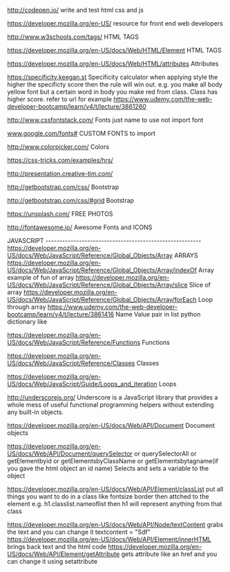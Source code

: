 http://codepen.io/                      write and test html css and js

https://developer.mozilla.org/en-US/    resource for front end web developers

http://www.w3schools.com/tags/          HTML TAGS

https://developer.mozilla.org/en-US/docs/Web/HTML/Element     HTML TAGS

https://developer.mozilla.org/en-US/docs/Web/HTML/attributes     Attributes

https://specificity.keegan.st     Specificity calculator   when applying style the higher the specificty score then the rule will win out. e.g. you make all body yellow font but a certain word in body you make red from class. Class has higher score. refer to url for example https://www.udemy.com/the-web-developer-bootcamp/learn/v4/t/lecture/3861260

http://www.cssfontstack.com/   Fonts just name to use not import font

www.google.com/fonts#      CUSTOM FONTS to import

http://www.colorpicker.com/    Colors

https://css-tricks.com/examples/hrs/   <HRs>

http://presentation.creative-tim.com/

http://getbootstrap.com/css/     Bootstrap

http://getbootstrap.com/css/#grid     Bootstrap

https://unsplash.com/   FREE PHOTOS

http://fontawesome.io/    Awesome Fonts and ICONS

JAVASCRIPT --------------------------------------------------------
https://developer.mozilla.org/en-US/docs/Web/JavaScript/Reference/Global_Objects/Array   ARRAYS
https://developer.mozilla.org/en-US/docs/Web/JavaScript/Reference/Global_Objects/Array/indexOf   Array example of fun of array
https://developer.mozilla.org/en-US/docs/Web/JavaScript/Reference/Global_Objects/Array/slice  Slice of array
https://developer.mozilla.org/en-US/docs/Web/JavaScript/Reference/Global_Objects/Array/forEach   Loop through array
https://www.udemy.com/the-web-developer-bootcamp/learn/v4/t/lecture/3861416   Name Value pair in list python dictionary like

https://developer.mozilla.org/en-US/docs/Web/JavaScript/Reference/Functions Functions

https://developer.mozilla.org/en-US/docs/Web/JavaScript/Reference/Classes Classes

https://developer.mozilla.org/en-US/docs/Web/JavaScript/Guide/Loops_and_iteration   Loops

http://underscorejs.org/  Underscore is a JavaScript library that provides a whole mess of useful functional programming helpers without extending any built-in objects.

https://developer.mozilla.org/en-US/docs/Web/API/Document  Document objects

https://developer.mozilla.org/en-US/docs/Web/API/Document/querySelector or querySelectorAll or getElementbyid or getElementsbyClassName or getElementsbytagname(if you gave the html object an id name)   Selects and sets a variable to the object 

https://developer.mozilla.org/en-US/docs/Web/API/Element/classList   put all things you want to do in a class like fontsize border  then attched to the element   e.g. h1.classlist.nameoflist   then h1 will represent anything from that class

https://developer.mozilla.org/en-US/docs/Web/API/Node/textContent    grabs the text and you can change it  textcontent = "Sdf"
https://developer.mozilla.org/en-US/docs/Web/API/Element/innerHTML    brings back text and the html code
https://developer.mozilla.org/en-US/docs/Web/API/Element/getAttribute    gets attribute like an href and you can change it using setattribute
